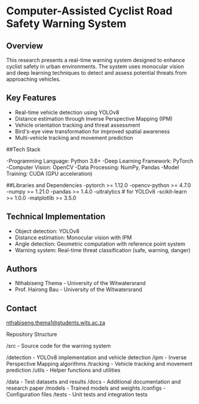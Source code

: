 # Computer-Assisted Cyclist Road Safety Warning System

## Overview
This research presents a real-time warning system designed to enhance cyclist safety in urban environments. The system uses monocular vision and deep learning techniques to detect and assess potential threats from approaching vehicles.

## Key Features
- Real-time vehicle detection using YOLOv8
- Distance estimation through Inverse Perspective Mapping (IPM)
- Vehicle orientation tracking and threat assessment
- Bird's-eye view transformation for improved spatial awareness
- Multi-vehicle tracking and movement prediction

##Tech Stack

-Programming Language: Python 3.8+
-Deep Learning Framework: PyTorch
-Computer Vision: OpenCV
-Data Processing: NumPy, Pandas
-Model Training: CUDA (GPU acceleration)

##Libraries and Dependencies
-pytorch >= 1.12.0
-opencv-python >= 4.7.0
-numpy >= 1.21.0
-pandas >= 1.4.0
-ultralytics  # for YOLOv8
-scikit-learn >= 1.0.0
-matplotlib >= 3.5.0


## Technical Implementation
- Object detection: YOLOv8
- Distance estimation: Monocular vision with IPM
- Angle detection: Geometric computation with reference point system
- Warning system: Real-time threat classification (safe, warning, danger)

## Authors
- Nthabiseng Thema - University of the Witwatersrand
- Prof. Hairong Bau - University of the Witwatersrand

## Contact
nthabiseng.thema1@students.wits.ac.za

Repository Structure

/src - Source code for the warning system

/detection - YOLOv8 implementation and vehicle detection
/ipm - Inverse Perspective Mapping algorithms
/tracking - Vehicle tracking and movement prediction
/utils - Helper functions and utilities


/data - Test datasets and results
/docs - Additional documentation and research paper
/models - Trained models and weights
/configs - Configuration files
/tests - Unit tests and integration tests



